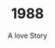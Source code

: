---
published: true
layout: "post"
title: "1988"
timeline: "false"
teaserText: "Penatibus nec lorem montes adipiscing porttitor augue quis pulvinar velit et? Penatibus nec lorem montes adipiscing porttitor augue quis pulvinar velit et?"
subtitle: "A love Story"
video: "http://player.vimeo.com/video/68966113"
teaserImg: "1988-teaser.jpg"
featureImg: "1988-feature.jpg"

statistics:
- stat: "1,204"
  desc: "Canadians diagnosed with AIDS during this year."

- stat: "660"
  desc: "HIV deaths reported."
  link: "http://www.phac-aspc.gc.ca/aids-sida/publication/survreport/2009/dec/9-eng.php"
  type: "webpage"

- stat: "800,000"
  desc: "worldwide AIDS deaths."

global:
- item: "The number of women living in sub-Saharan Africa with HIV/AIDS exceeds that of men."
  link: "http://aids.gov/hiv-aids-basics/hiv-aids-101/aids-timeline/"
  type: "webpage"

- item: "The first needle-exchange program in North America is established in Washington."
  link: "http://www.hcvadvocate.org/hepatitis/hepc/needle_exchange.html"
  type: "webpage"

- item: "First World Aids Day."
  link: "http://www.worldaidscampaign.org/world-aids-day/history-of-world-aids-day/"
  type: "webpage"

- item: "International AIDS Society Formed."
  link: "http://www.iasociety.org/Web/WebContent/File/IAS_20yearsIAS_book.pdf "
  type: "pdf"

national:
- item: "CAS becomes a federally-registered charity and moves to Ottawa, operating with three employees."
  link: "http://www.cdnaids.ca/canadianaidssocietymilestones"
  type: "webpage"

- item: "'Safer Sex Guidelines: A Resource Document for Educators and Counsellors' was published by CAS, which were the first safe sex guidelines for Canada."
  link: "http://www.cdnaids.ca/canadianaidssocietymilestones"
  type: "webpage"

year:
- item: "The 1988 Winter Olympics are held in Calgary, Alberta, Canada."
  link: "http://www.youtube.com/watch?v=ZuRd-HfmmcU"
  type: "video"

- item: "Pan Am Flight 103 blows up over Lockerbie, Scotland, killing 270 people."
  link: "http://archives.syr.edu/panam/"
  type: "webpage"

- item: "August 20 – The Iran–Iraq War ends, with an estimated one million lives lost."
  link: "http://en.wikipedia.org/wiki/Iran%E2%80%93Iraq_War"
  type: "webpage"

local:
- item: "Embalmers fear AIDS risk. Apr 4, 1988. Landriault said: They can fire me tomorrow if they force me to do an AIDS case."
  link: "/media/1988-Embalmers-fear-AIDS-risk.jpg"
  type: "image"

- item: "A Change for the Better - AIDS Vancouver opens membership. May 1988."
  link: "/media/1988-change_for_the_better.jpg"
  type: "image"

- item: "Vander Zalm Axes Funds for AZT '...Bill Vander Zalm’s announced that people with AIDS in British Columbia would have to pay up to $2,000.00 per year for the widely used AIDS drug AZT.'"
  link: "/media/1988-funds.jpg"
  type: "image"

- item: "Cartoon. Vancouver Western News. May 18, 1988"
  link: "/media/1988-Cartoon.jpg"
  type: "image"
---